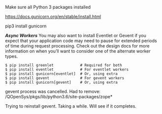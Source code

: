 Make sure all Python 3 packages installed

https://docs.gunicorn.org/en/stable/install.html


pip3 install gunicorn

***Async Workers***
You may also want to install Eventlet or Gevent if you expect that your application code may need to pause for extended periods of time during request processing. Check out the design docs for more information on when you’ll want to consider one of the alternate worker types.
```
$ pip install greenlet            # Required for both
$ pip install eventlet            # For eventlet workers
$ pip install gunicorn[eventlet]  # Or, using extra
$ pip install gevent              # For gevent workers
$ pip install gunicorn[gevent]    # Or, using extra
```

gevent process was cancelled. Had to remove: /QOpenSys/pkgs/lib/python3.6/site-packages/zope*

Trying to reinstall gevent. Taking a while. Will see if it completes.
